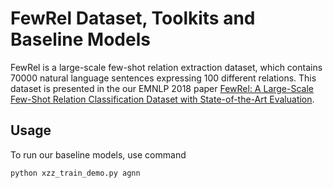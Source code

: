 # FewRel Dataset, Toolkits and Baseline Models

FewRel is a large-scale few-shot relation extraction dataset, which contains 70000 natural language sentences expressing 100 different relations. This dataset is presented in the our EMNLP 2018 paper [FewRel: A Large-Scale Few-Shot Relation Classification Dataset with State-of-the-Art Evaluation](https://github.com/ProKil/FewRel/blob/master/paper/fewrel.pdf).


## Usage

To run our baseline models, use command

```bash
python xzz_train_demo.py agnn
```

